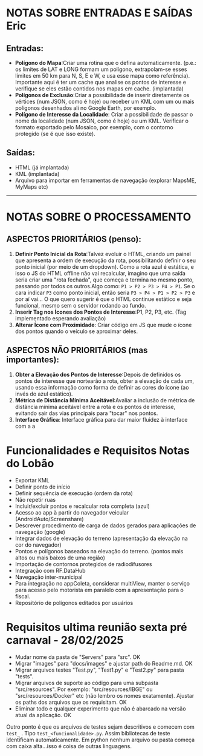 # NOTAS SOBRE ENTRADAS E SAÍDAS Eric

## Entradas:

- **Polígono do Mapa**:Criar uma rotina que o defina automaticamente. (p.e.: os limites de LAT e LONG formam um polígono, extrapolam-se esses limites em 50 km para N, S, E e W, e usa esse mapa como referência). Importante aqui é ter um cache que analise os pontos de interesse e verifique se eles estão contidos nos mapas em cache. (implantada)
- **Polígonos de Exclusão**:Criar a possibilidade de inserir diretamente os vértices (num JSON, como é hoje) ou receber um KML com um ou mais polígonos desenhados ali no Google Earth, por exemplo.
- **Polígono de Interesse da Localidade**:
  Criar a possibilidade de passar o nome da localidade (num JSON, como é hoje) ou um KML. Verificar o formato exportado pelo Mosaico, por exemplo, com o contorno protegido (se é que isso existe).

## Saídas:

- HTML (já implantada)
- KML (implantada)
- Arquivo para importar em ferramentas de navegação (explorar MapsME, MyMaps etc)

---

# NOTAS SOBRE O PROCESSAMENTO

## ASPECTOS PRIORITÁRIOS (penso):

1. **Definir Ponto Inicial da Rota**:Talvez evoluir o HTML, criando um painel que apresenta a ordem de execução da rota, possibilitando definir o seu ponto inicial (por meio de um dropdown). Como a rota azul é estática, e isso o JS do HTML offline não vai recalcular, imagino que uma saída seria criar uma "rota fechada", que começa e termina no mesmo ponto, passando por todos os outros.Algo como: `P1 > P2 > P3 > P4 > P1`. Se o cara indicar `P3` como ponto inicial, então seria `P3 > P4 > P1 > P2 > P3` e por aí vai... O que quero sugerir é que o HTML continue estático e seja funcional, mesmo sem o servidor rodando ao fundo.
2. **Inserir Tag nos Ícones dos Pontos de Interesse**:P1, P2, P3, etc.   (Tag implementado esperando avaliação)
3. **Alterar Ícone com Proximidade**:
   Criar código em JS que mude o ícone dos pontos quando o veículo se aproximar deles.

## ASPECTOS NÃO PRIORITÁRIOS (mas importantes):

1. **Obter a Elevação dos Pontos de Interesse**:Depois de definidos os pontos de interesse que nortearão a rota, obter a elevação de cada um, usando essa informação como forma de definir as cores do ícone (ao invés do azul estático).
2. **Métrica de Distância Mínima Aceitável**:Avaliar a inclusão de métrica de distância mínima aceitável entre a rota e os pontos de interesse, evitando sair das vias principais para "tocar" nos pontos.
3. **Interface Gráfica**:
   Interface gráfica para dar maior fluidez à interface com a a

# Funcionalidades e Requisitos Notas do Lobão

- Exportar KML
- Definir ponto de início
- Definir sequência de execução (ordem da rota)
- Não repetir ruas
- Incluir/excluir pontos e recalcular rota completa (azul)
- Acesso ao app à partir do navegador veicular (AndroidAuto/Screenshare)
- Descrever procedimento de carga de dados gerados para aplicações de navegação (google)
- Integrar dados de elevação do terreno (apresentação da elevação na cor do navegador)
- Pontos e polígonos baseados na elevação do terreno. (pontos mais altos ou mais baixos de uma região)
- Importação de contornos protegidos de radiodifusores
- Integração com RF.DataHub
- Navegação inter-municipal
- Para integração no appColeta, considerar multiView, manter o serviço para acesso pelo motorista em paralelo com a apresentação para o fiscal.
- Repositório de polígonos editados por usuários

# Requisitos ultima reunião sexta pré carnaval - 28/02/2025

* Mudar nome da pasta de "Servers" para "src". OK
* Migrar "images" para "docs/images" e ajustar path do Readme.md. OK
* Migrar arquivos testes "Test.py", "Test1.py" e "Test2.py" para pasta "tests".
* Migrar arquivos de suporte ao código para uma subpasta "src/resources". Por exemplo: "src/resources/IBGE" ou "src/resources/Docker" etc (não lembro os nomes exatamente). Ajustar os paths dos arquivos que os requisitam. OK
* Eliminar todo e qualquer experimento que não é abarcado na versão atual da aplicação. OK

Outro ponto é que os arquivos de testes sejam descritivos e comecem com `test_` . Tipo `test_<funcionalidade>.py`. Assim bibliotecas de teste identificam automaticamente. Em python nenhum arquivo ou pasta começa com caixa alta...isso é coisa de outras linguagens.
